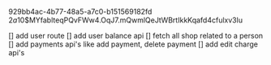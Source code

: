 929bb4ac-4b77-48a5-a7c0-b151569182fd
$2a$10$MYfablteqPQvFWw4.OqJ7.mQwmlQeJtWBrtIkkKqafd4cfulxv3lu

[] add user route
[] add user balance api
[] fetch all shop related to a person
[] add payments api's like add payment, delete payment
[] add edit charge api's